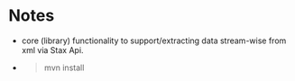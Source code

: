 # Notes
- core (library) functionality to support/extracting data stream-wise from xml via Stax Api.
- > mvn install
